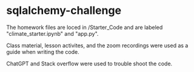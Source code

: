 # sqlalchemy-challenge

The homework files are loced in /Starter_Code and are labeled "climate_starter.ipynb" and "app.py".

Class material, lesson activites, and the zoom recordings were used as a guide when writing the code.

ChatGPT and Stack overflow were used to trouble shoot the code.
